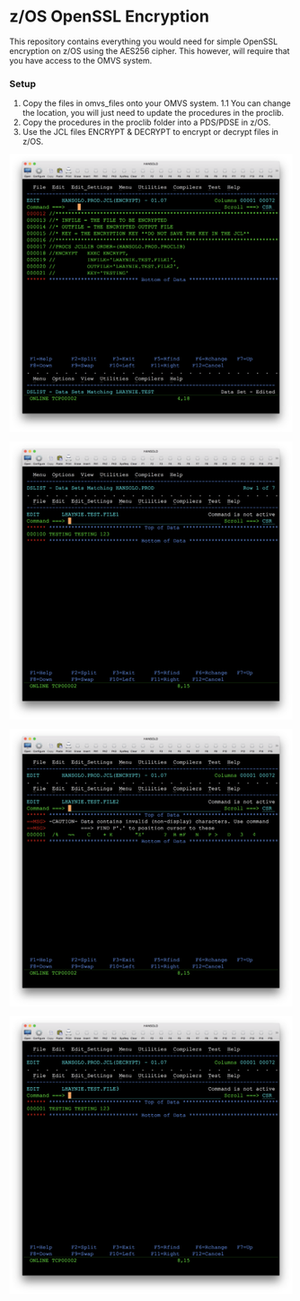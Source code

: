 # z/OS OpenSSL Encryption
This repository contains everything you would need for simple OpenSSL encryption on z/OS using the AES256 cipher.
This however, will require that you have access to the OMVS system.

### Setup
1. Copy the files in omvs_files onto your OMVS system.
   1.1 You can change the location, you will just need to update the procedures in the proclib.
2. Copy the procedures in the proclib folder into a PDS/PDSE in z/OS.
3. Use the JCL files ENCRYPT & DECRYPT to encrypt or decrypt files in z/OS.

![Encrypt JCL](https://raw.githubusercontent.com/Haynie-Research-and-Development/zos-openssl-encryption/master/screenshots/encrypt_jcl.png)

![Original File](https://raw.githubusercontent.com/Haynie-Research-and-Development/zos-openssl-encryption/master/screenshots/original_file.png)

![Encrypted File](https://raw.githubusercontent.com/Haynie-Research-and-Development/zos-openssl-encryption/master/screenshots/encrypted_file.png)

![Decrypted File](https://raw.githubusercontent.com/Haynie-Research-and-Development/zos-openssl-encryption/master/screenshots/decrypted_file.png)
